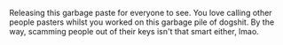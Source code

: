 Releasing this garbage paste for everyone to see.
You love calling other people pasters whilst you worked on this garbage pile of dogshit.
By the way, scamming people out of their keys isn't that smart either, lmao.
